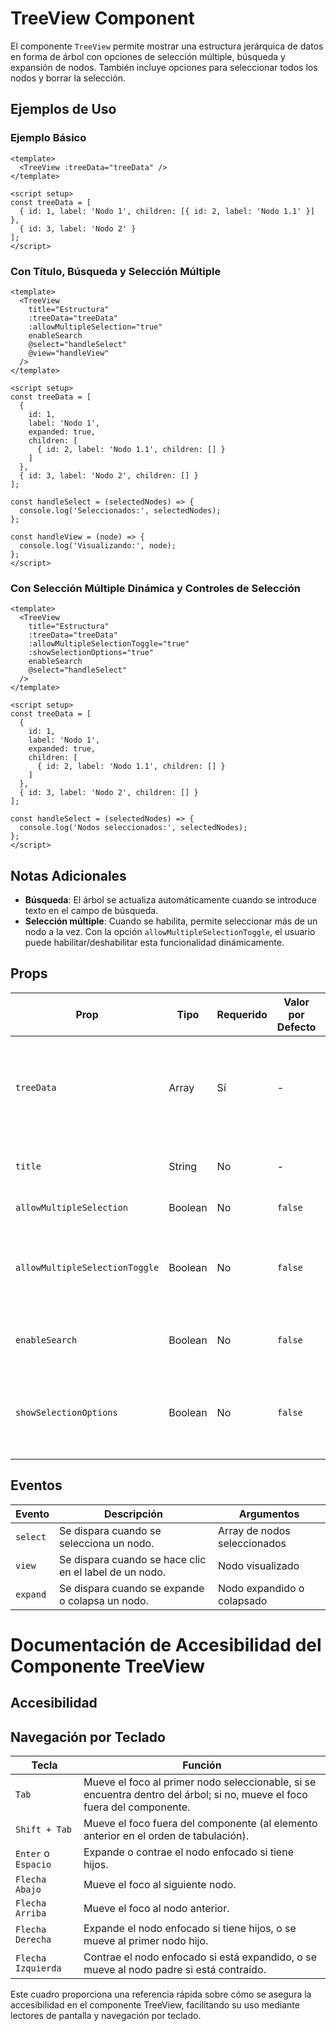 # TreeView Component

El componente `TreeView` permite mostrar una estructura jerárquica de datos en forma de árbol con opciones de selección múltiple, búsqueda y expansión de nodos. También incluye opciones para seleccionar todos los nodos y borrar la selección.

## Ejemplos de Uso

### Ejemplo Básico
```vue
<template>
  <TreeView :treeData="treeData" />
</template>

<script setup>
const treeData = [
  { id: 1, label: 'Nodo 1', children: [{ id: 2, label: 'Nodo 1.1' }] },
  { id: 3, label: 'Nodo 2' }
];
</script>
```

### Con Título, Búsqueda y Selección Múltiple
```vue
<template>
  <TreeView
    title="Estructura"
    :treeData="treeData"
    :allowMultipleSelection="true"
    enableSearch
    @select="handleSelect"
    @view="handleView"
  />
</template>

<script setup>
const treeData = [
  {
    id: 1,
    label: 'Nodo 1',
    expanded: true,
    children: [
      { id: 2, label: 'Nodo 1.1', children: [] }
    ]
  },
  { id: 3, label: 'Nodo 2', children: [] }
];

const handleSelect = (selectedNodes) => {
  console.log('Seleccionados:', selectedNodes);
};

const handleView = (node) => {
  console.log('Visualizando:', node);
};
</script>
```

### Con Selección Múltiple Dinámica y Controles de Selección
```vue
<template>
  <TreeView
    title="Estructura"
    :treeData="treeData"
    :allowMultipleSelectionToggle="true"
    :showSelectionOptions="true"
    enableSearch
    @select="handleSelect"
  />
</template>

<script setup>
const treeData = [
  {
    id: 1,
    label: 'Nodo 1',
    expanded: true,
    children: [
      { id: 2, label: 'Nodo 1.1', children: [] }
    ]
  },
  { id: 3, label: 'Nodo 2', children: [] }
];

const handleSelect = (selectedNodes) => {
  console.log('Nodos seleccionados:', selectedNodes);
};
</script>
```





## Notas Adicionales

- **Búsqueda**: El árbol se actualiza automáticamente cuando se introduce texto en el campo de búsqueda.
- **Selección múltiple**: Cuando se habilita, permite seleccionar más de un nodo a la vez. Con la opción `allowMultipleSelectionToggle`, el usuario puede habilitar/deshabilitar esta funcionalidad dinámicamente.


## Props

| Prop                       | Tipo     | Requerido | Valor por Defecto | Descripción |
|----------------------------|----------|-----------|--------------------|-------------|
| `treeData`                 | Array    | Sí        | -                  | La estructura de datos del árbol. Debe contener objetos con propiedades `id`, `label`, `expanded` (opcional) y `children` (opcional). |
| `title`                    | String   | No        | -                  | Texto opcional que se muestra como título del componente. |
| `allowMultipleSelection`   | Boolean  | No        | `false`            | Habilita la selección múltiple de nodos. |
| `allowMultipleSelectionToggle` | Boolean | No     | `false`            | Muestra un checkbox que permite habilitar/deshabilitar la selección múltiple dinámicamente. |
| `enableSearch`             | Boolean  | No        | `false`            | Muestra un campo de búsqueda para filtrar nodos dentro del árbol. |
| `showSelectionOptions`     | Boolean  | No        | `false`            | Muestra opciones de "Seleccionar todo" y "Borrar selección" cuando la selección múltiple está habilitada. |

## Eventos

| Evento      | Descripción                                       | Argumentos |
|-------------|---------------------------------------------------|------------|
| `select`    | Se dispara cuando se selecciona un nodo.          | Array de nodos seleccionados |
| `view`      | Se dispara cuando se hace clic en el label de un nodo. | Nodo visualizado |
| `expand`    | Se dispara cuando se expande o colapsa un nodo.   | Nodo expandido o colapsado |


# Documentación de Accesibilidad del Componente TreeView

## Accesibilidad


## Navegación por Teclado

| **Tecla**          | **Función**                                                                                                         |
|--------------------|----------------------------------------------------------------------------------------------------------------------|
| `Tab`              | Mueve el foco al primer nodo seleccionable, si se encuentra dentro del árbol; si no, mueve el foco fuera del componente. |
| `Shift + Tab`      | Mueve el foco fuera del componente (al elemento anterior en el orden de tabulación).                                   |
| `Enter` o `Espacio` | Expande o contrae el nodo enfocado si tiene hijos.                                                                   |
| `Flecha Abajo`     | Mueve el foco al siguiente nodo.                                                                                     |
| `Flecha Arriba`    | Mueve el foco al nodo anterior.                                                                                      |
| `Flecha Derecha`   | Expande el nodo enfocado si tiene hijos, o se mueve al primer nodo hijo.                                             |
| `Flecha Izquierda` | Contrae el nodo enfocado si está expandido, o se mueve al nodo padre si está contraído.                              |

Este cuadro proporciona una referencia rápida sobre cómo se asegura la accesibilidad en el componente TreeView, facilitando su uso mediante lectores de pantalla y navegación por teclado.
